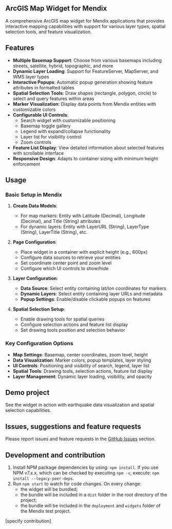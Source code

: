 ## ArcGIS Map Widget for Mendix

A comprehensive ArcGIS map widget for Mendix applications that provides interactive mapping capabilities with support for various layer types, spatial selection tools, and feature visualization.

## Features

- **Multiple Basemap Support**: Choose from various basemaps including streets, satellite, hybrid, topographic, and more
- **Dynamic Layer Loading**: Support for FeatureServer, MapServer, and WMS layer types
- **Interactive Popups**: Automatic popup generation showing feature attributes in formatted tables
- **Spatial Selection Tools**: Draw shapes (rectangle, polygon, circle) to select and query features within areas
- **Marker Visualization**: Display data points from Mendix entities with customizable colors
- **Configurable UI Controls**: 
  - Search widget with customizable positioning
  - Basemap toggle gallery
  - Legend with expand/collapse functionality
  - Layer list for visibility control
  - Zoom controls
- **Feature List Display**: View detailed information about selected features with scrollable interface
- **Responsive Design**: Adapts to container sizing with minimum height enforcement

## Usage

### Basic Setup in Mendix

1. **Create Data Models**:
   - For map markers: Entity with Latitude (Decimal), Longitude (Decimal), and Title (String) attributes
   - For dynamic layers: Entity with LayerURL (String), LayerType (String), LayerTitle (String), etc.

2. **Page Configuration**:
   - Place widget in a container with explicit height (e.g., 600px)
   - Configure data sources to retrieve your entities
   - Set coordinate center point and zoom level
   - Configure which UI controls to show/hide

3. **Layer Configuration**:
   - **Data Source**: Select entity containing lat/lon coordinates for markers
   - **Dynamic Layers**: Select entity containing layer URLs and metadata
   - **Popup Settings**: Enable/disable clickable popups on features

4. **Spatial Selection Setup**:
   - Enable drawing tools for spatial queries
   - Configure selection actions and feature list display
   - Set drawing tools position and selection behavior

### Key Configuration Options

- **Map Settings**: Basemap, center coordinates, zoom level, height
- **Data Visualization**: Marker colors, popup templates, layer styling
- **UI Controls**: Positioning and visibility of search, legend, layer list
- **Spatial Tools**: Drawing tools, selection actions, feature list display
- **Layer Management**: Dynamic layer loading, visibility, and opacity

## Demo project

See the widget in action with earthquake data visualization and spatial selection capabilities.

## Issues, suggestions and feature requests

Please report issues and feature requests in the [GitHub Issues](https://github.com/NiallPG/arcgis-widget-project/issues) section.

## Development and contribution

1. Install NPM package dependencies by using: `npm install`. If you use NPM v7.x.x, which can be checked by executing `npm -v`, execute: `npm install --legacy-peer-deps`.
1. Run `npm start` to watch for code changes. On every change:
    - the widget will be bundled;
    - the bundle will be included in a `dist` folder in the root directory of the project;
    - the bundle will be included in the `deployment` and `widgets` folder of the Mendix test project.

[specify contribution]

